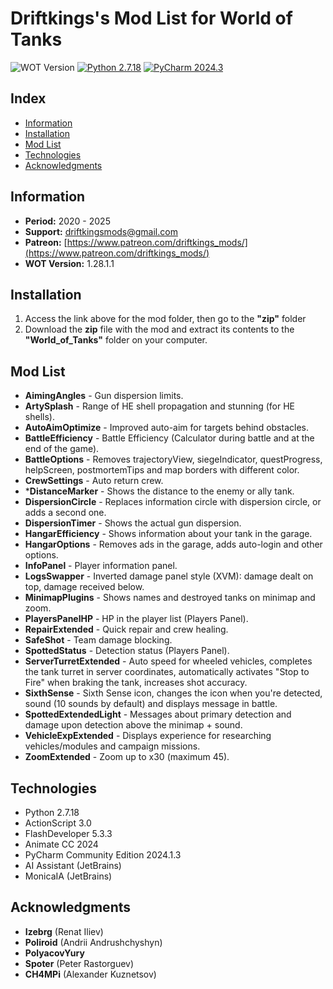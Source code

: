 ﻿# Driftkings's Mod List for World of Tanks

![WOT Version](https://img.shields.io/badge/WOT-1.28.1.0-red.svg)
[![Python 2.7.18](https://img.shields.io/badge/python-2.7.18-blue.svg)](https://www.python.org/downloads/release/python-2718/)
[![PyCharm 2024.3](https://img.shields.io/badge/PyCharm-2024.3-green.svg)](https://www.jetbrains.com/pycharm/)

## Index
- [Information](#information)
- [Installation](#installation)
- [Mod List](#mod-list)
- [Technologies](#technologies)
- [Acknowledgments](#acknowledgments)

## Information
- **Period:** 2020 - 2025
- **Support:** driftkingsmods@gmail.com
- **Patreon:** [https://www.patreon.com/driftkings_mods/](https://www.patreon.com/driftkings_mods/)
- **WOT Version:** 1.28.1.1

## Installation
1. Access the link above for the mod folder, then go to the **"zip\"** folder
2. Download the **zip** file with the mod and extract its contents to the **"World_of_Tanks\"** folder on your computer.

## Mod List
* **AimingAngles** - Gun dispersion limits.
* **ArtySplash** - Range of HE shell propagation and stunning (for HE shells).
* **AutoAimOptimize** - Improved auto-aim for targets behind obstacles.
* **BattleEfficiency** - Battle Efficiency (Calculator during battle and at the end of the game).
* **BattleOptions** - Removes trajectoryView, siegeIndicator, questProgress, helpScreen, postmortemTips and map borders with different color.
* **CrewSettings** - Auto return crew.
* ***DistanceMarker** - Shows the distance to the enemy or ally tank.
* **DispersionCircle** - Replaces information circle with dispersion circle, or adds a second one.
* **DispersionTimer** - Shows the actual gun dispersion.
* **HangarEfficiency** - Shows information about your tank in the garage.
* **HangarOptions** - Removes ads in the garage, adds auto-login and other options.
* **InfoPanel** - Player information panel.
* **LogsSwapper** - Inverted damage panel style (XVM): damage dealt on top, damage received below.
* **MinimapPlugins** - Shows names and destroyed tanks on minimap and zoom.
* **PlayersPanelHP** - HP in the player list (Players Panel).
* **RepairExtended** - Quick repair and crew healing.
* **SafeShot** - Team damage blocking.
* **SpottedStatus** - Detection status (Players Panel).
* **ServerTurretExtended** - Auto speed for wheeled vehicles, completes the tank turret in server coordinates, automatically activates "Stop to Fire" when braking the tank, increases shot accuracy.
* **SixthSense** - Sixth Sense icon, changes the icon when you're detected, sound (10 sounds by default) and displays message in battle.
* **SpottedExtendedLight** - Messages about primary detection and damage upon detection above the minimap + sound.
* **VehicleExpExtended** - Displays experience for researching vehicles/modules and campaign missions.
* **ZoomExtended** - Zoom up to x30 (maximum 45).

## Technologies
* Python 2.7.18
* ActionScript 3.0
* FlashDeveloper 5.3.3
* Animate CC 2024
* PyCharm Community Edition 2024.1.3
* AI Assistant (JetBrains)
* MonicaIA (JetBrains)

## Acknowledgments
* **Izebrg** (Renat Iliev)
* **Poliroid** (Andrii Andrushchyshyn)
* **PolyacovYury**
* **Spoter** (Peter Rastorguev)
* **CH4MPi** (Alexander Kuznetsov)

